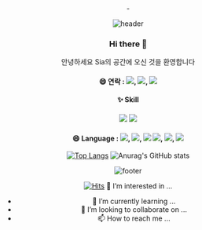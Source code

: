 <div align="center">-
  
![header](https://capsule-render.vercel.app/api?type=waving&color=gradient&height=150&section=header&text=Sia's%20home&fontSize=40&animation=fadeIn)

  ### Hi there 👋
안녕하세요 Sia의 공간에 오신 것을 환영합니다

  #### 😄 연락 : <a href="https://notefolio.net/"><img src="https://img.shields.io/badge/인스타그램-beige??style=for-the-badge&logo=Instagram&logoColor=E4405F"/></a>, <a href="https://notefolio.net/"><img src="https://img.shields.io/badge/블로그-beige??style=for-the-badge&logo=Storyblok&logoColor=09B3AF"/></a>, <a href="https://notefolio.net/"><img src="https://img.shields.io/badge/노션-beige??style=for-the-badge&logo=Notion&logoColor=#000000"/></a>

  #### ✨ Skill
  #### <img src="https://img.shields.io/badge/포토샵-beige??style=plastic&logo=Adobe Photoshop&logoColor=061f34&Color=55a1d8"/> <img src="https://img.shields.io/badge/일러스트레이터-beige??style=for-the-badge&logo=Adobe Illustrator&logoColor=FF9A00"/>

  #### 😄 Language : <img src="https://img.shields.io/badge/포토샵-beige??style=for-the-badge&logo=Adobe Photoshop&logoColor=31A8FF"/>, <img src="https://img.shields.io/badge/일러스트레이터-beige??style=for-the-badge&logo=Adobe Illustrator&logoColor=FF9A00"/>, <img src="https://img.shields.io/badge/블렌더-beige??style=for-the-badge&logo=Blender&logoColor=F5792A"/> <img src="https://img.shields.io/badge/HTML5-beige??style=for-the-badge&logo=HTML5&logoColor=E34F26"/>, <img src="https://img.shields.io/badge/CSS3-beige??style=for-the-badge&logo=CSS3&logoColor=1572B6"/>, <img src="https://img.shields.io/badge/JS-beige??style=for-the-badge&logo=JavaScript&logoColor=F7DF1E"/>

[![Top Langs](https://github-readme-stats.vercel.app/api/top-langs/?username=anuraghazra)](https://github.com/anuraghazra/github-readme-stats)
![Anurag's GitHub stats](https://github-readme-stats.vercel.app/api?username=ochor)


![footer](https://capsule-render.vercel.app/api?type=waving&color=gradient&height=150&section=footer&text=&fontSize=40&animation=fadeIn)

[![Hits](https://hits.seeyoufarm.com/api/count/incr/badge.svg?url=https%3A%2F%2Fgithub.com%2Fochor%2Fochor&count_bg=%233DACC8&title_bg=%23131313&icon=azurepipelines.svg&icon_color=%23E7E7E7&title=%EB%B0%A9%EB%AC%B8%EC%9E%90%EC%88%98&edge_flat=false)](https://hits.seeyoufarm.com)
👀 I’m interested in ...
- 🌱 I’m currently learning ...
- 💞️ I’m looking to collaborate on ...
- 📫 How to reach me ...


</div>
